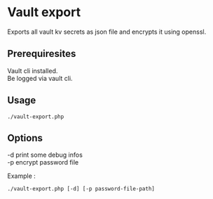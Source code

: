 # Vault export
Exports all vault kv secrets as json file and encrypts it using openssl.

## Prerequiresites
Vault cli installed.  
Be logged via vault cli.

## Usage
```
./vault-export.php 
```

## Options  
-d print some debug infos  
-p encrypt password file

Example : 
```
./vault-export.php [-d] [-p password-file-path]
```
